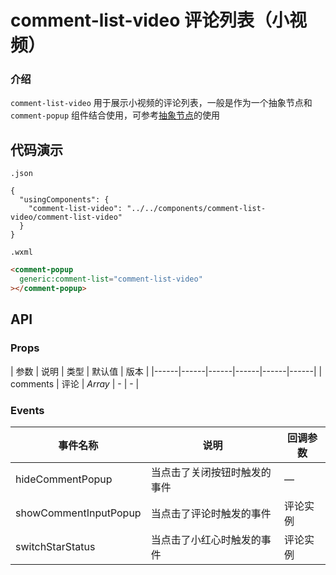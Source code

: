 # comment-list-video 评论列表（小视频）

### 介绍

`comment-list-video` 用于展示小视频的评论列表，一般是作为一个抽象节点和 `comment-popup` 组件结合使用，可参考[抽象节点](https://developers.weixin.qq.com/miniprogram/dev/framework/custom-component/generics.html)的使用

## 代码演示

`.json`

```josn
{
  "usingComponents": {
    "comment-list-video": "../../components/comment-list-video/comment-list-video"
  }
}
```

`.wxml`

```html
<comment-popup
  generic:comment-list="comment-list-video"
></comment-popup>
```

## API

### Props

| 参数 | 说明 | 类型 | 默认值 | 版本 |
|------|------|------|------|------|------|
| comments | 评论 | *Array* | - | - |


### Events

| 事件名称 | 说明 | 回调参数 |
|------|------|------|
| hideCommentPopup | 当点击了关闭按钮时触发的事件 | — |
| showCommentInputPopup | 当点击了评论时触发的事件 | 评论实例 |
| switchStarStatus | 当点击了小红心时触发的事件 | 评论实例 |
